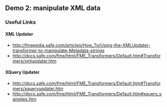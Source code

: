 ## Demo 2: manipulate XML data

### Useful Links

#### XML Updater
* http://fmepedia.safe.com/articles/How_To/Using-the-XMLUpdater-transformer-to-manipulate-Metadata-strings
* http://docs.safe.com/fme/html/FME_Transformers/Default.htm#Transformers/xmlupdater.htm

#### XQuery Updater
* http://docs.safe.com/fme/html/FME_Transformers/Default.htm#Transformers/xqueryupdater.htm
* http://docs.safe.com/fme/html/FME_Transformers/Default.htm#xquery_samples.htm
